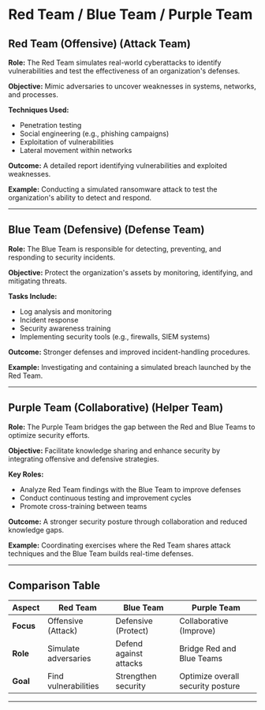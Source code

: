# Red Team / Blue Team / Purple Team 

## Red Team (Offensive) (Attack Team)

**Role:**
The Red Team simulates real-world cyberattacks to identify vulnerabilities and test the effectiveness of an organization's defenses.

**Objective:**
Mimic adversaries to uncover weaknesses in systems, networks, and processes.

**Techniques Used:**

- Penetration testing
- Social engineering (e.g., phishing campaigns)
- Exploitation of vulnerabilities
- Lateral movement within networks

**Outcome:**
A detailed report identifying vulnerabilities and exploited weaknesses.

**Example:**
Conducting a simulated ransomware attack to test the organization's ability to detect and respond.

---

## Blue Team (Defensive) (Defense Team)

**Role:**
The Blue Team is responsible for detecting, preventing, and responding to security incidents.

**Objective:**
Protect the organization's assets by monitoring, identifying, and mitigating threats.

**Tasks Include:**

- Log analysis and monitoring
- Incident response
- Security awareness training
- Implementing security tools (e.g., firewalls, SIEM systems)

**Outcome:**
Stronger defenses and improved incident-handling procedures.

**Example:**
Investigating and containing a simulated breach launched by the Red Team.

---

## Purple Team (Collaborative) (Helper Team)

**Role:**
The Purple Team bridges the gap between the Red and Blue Teams to optimize security efforts.

**Objective:**
Facilitate knowledge sharing and enhance security by integrating offensive and defensive strategies.

**Key Roles:**

- Analyze Red Team findings with the Blue Team to improve defenses
- Conduct continuous testing and improvement cycles
- Promote cross-training between teams

**Outcome:**
A stronger security posture through collaboration and reduced knowledge gaps.

**Example:**
Coordinating exercises where the Red Team shares attack techniques and the Blue Team builds real-time defenses.

---

## Comparison Table

| **Aspect** | **Red Team** | **Blue Team** | **Purple Team** |
| --- | --- | --- | --- |
| **Focus** | Offensive (Attack) | Defensive (Protect) | Collaborative (Improve) |
| **Role** | Simulate adversaries | Defend against attacks | Bridge Red and Blue Teams |
| **Goal** | Find vulnerabilities | Strengthen security | Optimize overall security posture |

---
